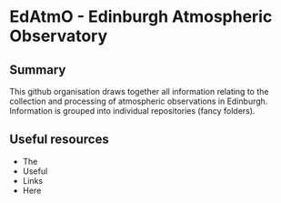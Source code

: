 # EdAtmO - Edinburgh Atmospheric Observatory

## Summary
This github organisation draws together all information relating to the collection and processing of atmospheric observations in Edinburgh. Information is grouped into individual repositories (fancy folders). 

## Useful resources
- The
- Useful
- Links
- Here
